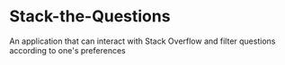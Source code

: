 # Stack-the-Questions
An application that can interact with Stack Overflow and filter questions according to one's preferences
